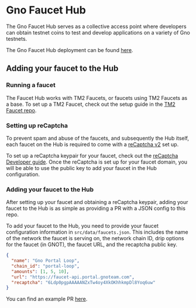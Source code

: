 # Gno Faucet Hub
The Gno Faucet Hub serves as a collective access point where developers can obtain
testnet coins to test and develop applications on a variety of Gno testnets.

The Gno Faucet Hub deployment can be found [here](https://faucet.gnoteam.com).

## Adding your faucet to the Hub

### Running a faucet
The Faucet Hub works with TM2 Faucets, or faucets using TM2 Faucets as a base.
To set up a TM2 Faucet, check out the setup guide in the 
[TM2 Faucet repo](https://github.com/gnolang/faucet).

### Setting up reCaptcha
To prevent spam and abuse of the faucets, and subsequently the Hub itself, 
each faucet on the Hub is required to come with a
[reCaptcha v2](https://developers.google.com/recaptcha/docs/display) set up. 

To set up a reCaptcha keypair for your faucet, check out the [reCaptcha Developer 
guide](https://developers.google.com/recaptcha). Once the reCaptcha is set up for your faucet domain, you will be
able to use the public key to add your faucet in the Hub configuration.

### Adding your faucet to the Hub
After setting up your faucet and obtaining a reCaptcha keypair, adding your faucet 
to the Hub is as simple as providing a PR with a JSON config to this repo.

To add your faucet to the Hub, you need to provide your faucet configuration
information in `src/data/faucets.json`. This includes the name of the network
the faucet is serving on, the network chain ID, drip options for the faucet (in
GNOT), the faucet URL, and the recaptcha public key. 

```json
{
  "name": "Gno Portal Loop",
  "chain_id": "portal-loop",
  "amounts": [1, 5, 10],
  "url": "https://faucet-api.portal.gnoteam.com",
  "recaptcha": "6Ldp0pgpAAAAANZxTw4oy4XkOKhhkmpDl8Yoq6uw"
}
```

You can find an example PR [here](https://github.com/gnolang/faucet-hub/pull/16).